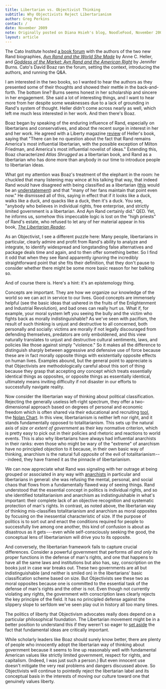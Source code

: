 ```yaml
---
title: Libertarian vs. Objectivist Thinking
subtitle: Why Objectivists Reject Libertarianism
author: Greg Perkins
contact: /
date: November 2009
note: Originally posted on Diana Hsieh's blog, NoodleFood, November 2009.
layout: article
---
```


The Cato Institute hosted [a book forum](http://www.cato.org/event.php?eventid=6416) with the
authors of the two new Rand biographies, [*Ayn Rand and the World She
Made*](http://www.amazon.com/Ayn-Rand-World-She-Made/dp/0385513992/ref=sr_1_1?ie=UTF8&s=books&qid=1257286602&sr=8-1) by
Anne C. Heller, and [*Goddess of the Market: Ayn Rand and the American
Right*](http://www.amazon.com/Goddess-Market-Rand-American-Right/dp/0195324870/ref=sr_1_1?ie=UTF8&s=books&qid=1257286634&sr=8-1) by
Jennifer Burns. Cato's David Boaz ran the forum, setting the context, introducing the authors, and
running the Q&A.

I am interested in the two books, so I wanted to hear the authors as they presented some of their
thoughts and showed their mettle in the back-and-forth. The bottom line? Burns seems honest in her
scholarship and sincere in her engagement. She said a lot of interesting things, and I want to hear
more from her despite some weaknesses due to a lack of grounding in Rand's system of thought.
Heller didn't come across nearly as well, which left me much less interested in her work. And then
there's Boaz.

Boaz began by speaking of the enduring influence of Rand, especially on libertarians and
conservatives, and about the recent surge in interest in her and her work. He agreed with a Liberty
magazine [review](http://libertyunbound.com/article.php?id=420) of Heller's book, saying that
"There can be no question about the fact that Rand remains America's most influential libertarian,
with the possible exception of Milton Friedman, and America's most influential novelist of ideas."
Extending this, Boaz characterized *Atlas Shrugged* as a libertarian book, and Rand as a
libertarian who has done more than anybody in our time to introduce people to libertarian ideas.

What got my attention was Boaz's treatment of the elephant in the room: he chuckled that many
listening may wince at his talking that way, that indeed Rand would have disagreed with being
classified as a libertarian ([this](http://aynrandlexicon.com/lexicon/libertarians.html) would be
an [understatement](http://www.aynrand.org/site/PageServer?pagename=education_campus_libertarians))
and that "many of her fans maintain that point even now." He dismissed all of this, saying in
effect that if it looks like a duck, walks like a duck, and quacks like a duck, then it's a duck.
You see, "anybody who believes in individual rights, free enterprise, and strictly limited
government is a libertarian. And Ayn Rand certainly did." QED. Yet, he informs us, somehow this
impeccable logic is lost on the "high priests" of Rand's estate, who refused to let any of her
material appear in his book, [*The Libertarian
Reader*](http://www.amazon.com/Libertarian-Reader-Contemporary-Writings-Friedman/dp/0684847671/ref=sr_1_3?ie=UTF8&s=books&qid=1257188105&sr=8-3).

As an Objectivist, I see a different puzzle here: Many people, libertarians in particular, clearly
admire and profit from Rand's ability to analyze and integrate, to identify widespread and
longstanding false alternatives and package deals time and again, and to then offer something
better. So I find it odd that when they see Rand apparently *ignoring* the incredibly
straightforward point that she fits their definition, that they don't pause to consider whether
there might be some more basic reason for her balking so.

And of course there is. Here's a hint: it's an epistemology thing.

Concepts are important. They are how we organize our knowledge of the world so we can act in
service to our lives. Good concepts are immensely helpful (see the basic ideas that ushered in the
fruits of the Enlightenment and Industrial Revolution), and bad ones can really hurt us. What if,
for example, your moral system left you seeing the bully and the victim who fights back as morally
indistinguishable? As we've seen with pacifism, the result of such thinking is unjust and
destructive to all concerned, both personally and socially: victims are morally if not legally
discouraged from defending themselves, predators are only emboldened, and this view naturally
translates to unjust and destructive cultural sentiments, laws, and policies like those against
simply "violence." So it makes all the difference to distinguish sharply between aggressive and
defensive use of force because these are in fact morally opposite things with existentially
opposite effects on human lives. Examples abound, but the general point to appreciate is that
Objectivists are methodologically careful about this sort of thing because they grasp that
accepting *any* concept which treats essentially identical things as opposites, or opposite things
as essentially identical, ultimately means inviting difficulty if not disaster in our efforts to
successfully navigate reality.

Now consider the libertarian way of thinking about political classification. Rejecting the
generally useless left-right spectrum, they offer a two-dimensional approach based on degrees of
personal and economic freedom which is often shared via their educational and
recruiting [tool](http://en.wikipedia.org/wiki/World%27s_Smallest_Political_Quiz), the [Nolan
Chart](http://en.wikipedia.org/wiki/Nolan_Chart). In this view, libertarianism is neither left nor
right, and it stands fundamentally opposed to totalitarianism. This sets up the natural axis
of *size or extent of government* as their key normative criterion, which is pretty easy to pick
out in their policies and rhetoric and reactions to world events. This is also why libertarians
have always had influential anarchists in their ranks: even those who might be wary of the
"extreme" of anarchism have no principled objection to it because, in their own basic way of
thinking, anarchism is the natural full *opposite* of the evil of totalitarianism --- indeed, they
have framed it as the pinnacle of libertarianism.

We can now appreciate what Rand was signaling with her outrage at being grouped or associated in
any way with [anarchists](http://aynrandlexicon.com/lexicon/anarchism.html) in particular and
libertarians in general: she was refusing the mental, personal, and social chaos that flows from a
fundamentally flawed way of seeing things. Rand understood that the essential concept in politics
is individual rights, and so she identified totalitarianism and anarchism as indistinguishable in
what's important: their complete lack of an objective recognition and systematic protection of
man's rights. In contrast, as noted above, the libertarian way of thinking mis-classifies
totalitarianism and anarchism as moral opposites by focusing on the inessential characteristic of
size. If the purpose of politics is to sort out and enact the conditions required for people to
successfully live among one another, this kind of confusion is about as disastrous as it
gets --- even while self-consciously seeking the good, the conceptual lens of libertarianism will
drive you to its opposite.

And conversely, the libertarian framework fails to capture crucial differences. Consider a powerful
government that performs *all and only* its proper functions in the defense of man's rights, and
one that happens to have all the same laws and institutions but also has, say, conscription on the
books just in case war breaks out. These two governments are all but indistinguishable (and neither
is smiled on) in the libertarians' basic classification scheme based on size. But Objectivists see
these two as moral opposites because one is committed to the essential task of the defense of man's
rights and the other is not. Even though not currently violating any rights, the government with
conscription laws clearly rejects the key principle of the field. It has no principled defense
against the slippery slope to serfdom we've seen play out in history all too many times.

The politics of liberty that Objectivism advocates really does depend on a particular philosophical
foundation. The Libertarian movement might be in a better position to understand this if they
weren't so eager to [set
aside](http://www.dianahsieh.com/blog/2004/08/fable-of-cardiac-surgeon-and.html) the fact that
fundamental ideas are critically important.

While scholarly leaders like Boaz should surely know better, there are plenty of people who
innocently adopt the libertarian way of thinking about government because it seems to line up
reasonably well with fundamental American values like strictly limited government, respect for
rights, and capitalism. (Indeed, I was just such a person.) But even innocent use doesn't mitigate
the very real problems and dangers discussed above. So Objectivists will continue to pointedly
reject the libertarian label and its conceptual basis in the interests of moving our culture toward
one that genuinely values liberty.
